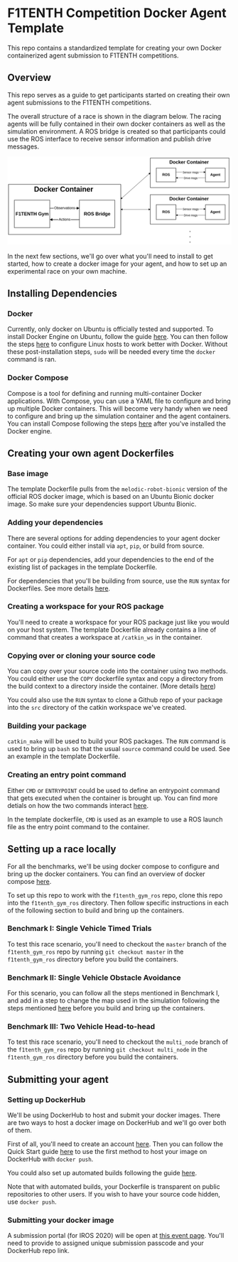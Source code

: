 # F1TENTH Competition Docker Agent Template

This repo contains a standardized template for creating your own Docker containerized agent submission to F1TENTH competitions.

## Overview
This repo serves as a guide to get participants started on creating their own agent submissions to the F1TENTH competitions.

The overall structure of a race is shown in the diagram below. The racing agents will be fully contained in their own docker containers as well as the simulation environment. A ROS bridge is created so that participants could use the ROS interface to receive sensor information and publish drive messages.

<img src="media/structure.png">

In the next few sections, we'll go over what you'll need to install to get started, how to create a docker image for your agent, and how to set up an experimental race on your own machine.

## Installing Dependencies
### Docker
Currently, only docker on Ubuntu is officially tested and supported. To install Docker Engine on Ubuntu, follow the guide [here](https://docs.docker.com/engine/install/ubuntu/). You can then follow the steps [here](https://docs.docker.com/engine/install/linux-postinstall/) to configure Linux hosts to work better with Docker. Without these post-installation steps, ```sudo``` will be needed every time the ```docker``` command is ran.

### Docker Compose
Compose is a tool for defining and running multi-container Docker applications. With Compose, you can use a YAML file to configure and bring up multiple Docker containers. This will become very handy when we need to configure and bring up the simulation container and the agent containers. You can install Compose following the steps [here](https://docs.docker.com/compose/install/) after you've installed the Docker engine.

## Creating your own agent Dockerfiles
### Base image
The template Dockerfile pulls from the ```melodic-robot-bionic``` version of the official ROS docker image, which is based on an Ubuntu Bionic docker image. So make sure your dependencies support Ubuntu Bionic.

### Adding your dependencies
There are several options for adding dependencies to your agent docker container. You could either install via ```apt```, ```pip```, or build from source.

For ```apt``` or ```pip``` dependencies, add your dependencies to the end of the existing list of packages in the template Dockerfile.

For dependencies that you'll be building from source, use the ```RUN``` syntax for Dockerfiles. See more details [here](https://docs.docker.com/engine/reference/builder/#run).

### Creating a workspace for your ROS package
You'll need to create a workspace for your ROS package just like you would on your host system. The template Dockerfile already contains a line of command that creates a workspace at ```/catkin_ws``` in the container.

### Copying over or cloning your source code
You can copy over your source code into the container using two methods. You could either use the ```COPY``` dockerfile syntax and copy a directory from the build context to a directory inside the container. (More details [here](https://docs.docker.com/engine/reference/builder/#copy))

You could also use the ```RUN``` syntax to clone a Github repo of your package into the ```src``` directory of the catkin workspace we've created.

### Building your package
```catkin_make``` will be used to build your ROS packages. The ```RUN``` command is used to bring up ```bash``` so that the usual ```source``` command could be used. See an example in the template Dockerfile.

### Creating an entry point command
Either ```CMD``` or ```ENTRYPOINT``` could be used to define an entrypoint command that gets executed when the container is brought up. You can find more detials on how the two commands interact [here](https://docs.docker.com/engine/reference/builder/#understand-how-cmd-and-entrypoint-interact).

In the template dockerfile, ```CMD``` is used as an example to use a ROS launch file as the entry point command to the container.

## Setting up a race locally
For all the benchmarks, we'll be using docker compose to configure and bring up the docker containers. You can find an overview of docker compose [here](https://docs.docker.com/compose/).

To set up this repo to work with the ```f1tenth_gym_ros``` repo, clone this repo into the ```f1tenth_gym_ros``` directory. Then follow specific instructions in each of the following section to build and bring up the containers.

### Benchmark I: Single Vehicle Timed Trials
To test this race scenario, you'll need to checkout the ```master``` branch of the ```f1tenth_gym_ros``` repo by running ```git checkout master``` in the ```f1tenth_gym_ros``` directory before you build the containers.

### Benchmark II: Single Vehicle Obstacle Avoidance
For this scenario, you can follow all the steps mentioned in Benchmark I, and add in a step to change the map used in the simulation following the steps mentioned [here](https://github.com/f1tenth/f1tenth_gym_ros#changing-maps) before you build and bring up the containers.

### Benchmark III: Two Vehicle Head-to-head
To test this race scenario, you'll need to checkout the ```multi_node``` branch of the ```f1tenth_gym_ros``` repo by running ```git checkout multi_node``` in the ```f1tenth_gym_ros``` directory before you build the containers.

## Submitting your agent
### Setting up DockerHub
We'll be using DockerHub to host and submit your docker images. There are two ways to host a docker image on DockerHub and we'll go over both of them.

First of all, you'll need to create an account [here](https://hub.docker.com/signup). Then you can follow the Quick Start guide [here](https://docs.docker.com/docker-hub/) to use the first method to host your image on DockerHub with ```docker push```.

You could also set up automated builds following the guide [here](https://docs.docker.com/docker-hub/builds/).

Note that with automated builds, your Dockerfile is transparent on public repositories to other users. If you wish to have your source code hidden, use ```docker push```.

### Submitting your docker image
A submission portal (for IROS 2020) will be open at [this event page](https://iros2020.f1tenth.org). You'll need to provide to assigned unique submission passcode and your DockerHub repo link.